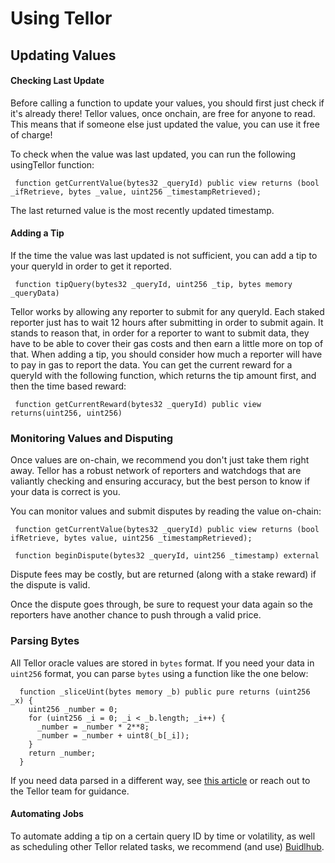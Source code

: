 # Using Tellor

## Updating Values

#### Checking Last Update

Before calling a function to update your values, you should first just check if it's already there! Tellor values, once onchain, are free for anyone to read. This means that if someone else just updated the value, you can use it free of charge!

To check when the value was last updated, you can run the following usingTellor function:

```solidity
 function getCurrentValue(bytes32 _queryId) public view returns (bool _ifRetrieve, bytes _value, uint256 _timestampRetrieved);
```

The last returned value is the most recently updated timestamp.

#### Adding a Tip

If the time the value was last updated is not sufficient, you can add a tip to your queryId in order to get it reported.

```solidity
 function tipQuery(bytes32 _queryId, uint256 _tip, bytes memory _queryData)
```

Tellor works by allowing any reporter to submit for any queryId. Each staked reporter just has to wait 12 hours after submitting in order to submit again. It stands to reason that, in order for a reporter to want to submit data, they have to be able to cover their gas costs and then earn a little more on top of that. When adding a tip, you should consider how much a reporter will have to pay in gas to report the data. You can get the current reward for a queryId with the following function, which returns the tip amount first, and then the time based reward:

```solidity
 function getCurrentReward(bytes32 _queryId) public view returns(uint256, uint256)
```

### Monitoring Values and Disputing

Once values are on-chain, we recommend you don't just take them right away. Tellor has a robust network of reporters and watchdogs that are valiantly checking and ensuring accuracy, but the best person to know if your data is correct is you.

You can monitor values and submit disputes by reading the value on-chain:

```solidity
 function getCurrentValue(bytes32 _queryId) public view returns (bool ifRetrieve, bytes value, uint256 _timestampRetrieved);

 function beginDispute(bytes32 _queryId, uint256 _timestamp) external
```

Dispute fees may be costly, but are returned (along with a stake reward) if the dispute is valid.

Once the dispute goes through, be sure to request your data again so the reporters have another chance to push through a valid price.

### Parsing Bytes

All Tellor oracle values are stored in `bytes` format. If you need your data in `uint256` format, you can parse `bytes` using a function like the one below:

```solidity
  function _sliceUint(bytes memory _b) public pure returns (uint256 _x) {
    uint256 _number = 0;
    for (uint256 _i = 0; _i < _b.length; _i++) {
      _number = _number * 2**8;
      _number = _number + uint8(_b[_i]);
    }
    return _number;
  }
```

If you need data parsed in a different way, see [this article](https://web.archive.org/web/20210510051946/https://www.dhondt.tech/blog/2019/1/Parse-bytes-argument-in-Solidity.html) or reach out to the Tellor team for guidance.

#### Automating Jobs

To automate adding a tip on a certain query ID by time or volatility, as well as scheduling other Tellor related tasks, we recommend (and use) [Buidlhub](https://www.buidlhub.com).
